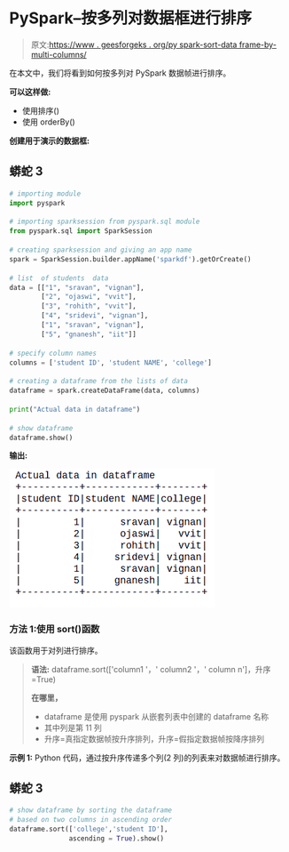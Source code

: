 # PySpark–按多列对数据框进行排序

> 原文:[https://www . geesforgeks . org/py spark-sort-data frame-by-multi-columns/](https://www.geeksforgeeks.org/pyspark-sort-dataframe-by-multiple-columns/)

在本文中，我们将看到如何按多列对 PySpark 数据帧进行排序。

**可以这样做:**

*   使用排序()
*   使用 orderBy()

**创建用于演示的数据框:**

## 蟒蛇 3

```py
# importing module
import pyspark

# importing sparksession from pyspark.sql module
from pyspark.sql import SparkSession

# creating sparksession and giving an app name
spark = SparkSession.builder.appName('sparkdf').getOrCreate()

# list  of students  data
data = [["1", "sravan", "vignan"],
        ["2", "ojaswi", "vvit"],
        ["3", "rohith", "vvit"],
        ["4", "sridevi", "vignan"],
        ["1", "sravan", "vignan"],
        ["5", "gnanesh", "iit"]]

# specify column names
columns = ['student ID', 'student NAME', 'college']

# creating a dataframe from the lists of data
dataframe = spark.createDataFrame(data, columns)

print("Actual data in dataframe")

# show dataframe
dataframe.show()
```

**输出:**

![](img/26ededee3c823ea736a1f8f82a312d03.png)

### **方法 1:使用 sort()函数**

该函数用于对列进行排序。

> **语法:** dataframe.sort(['column1 '，' column2 '，' column n']，升序=True)
> 
> **在哪里，**
> 
> *   dataframe 是使用 pyspark 从嵌套列表中创建的 dataframe 名称
> *   其中列是第 11 列
> *   升序=真指定数据帧按升序排列，升序=假指定数据帧按降序排列

**示例 1:** Python 代码，通过按升序传递多个列(2 列)的列表来对数据帧进行排序。

## 蟒蛇 3

```py
# show dataframe by sorting the dataframe
# based on two columns in ascending order
dataframe.sort(['college','student ID'],
               ascending = True).show()
```